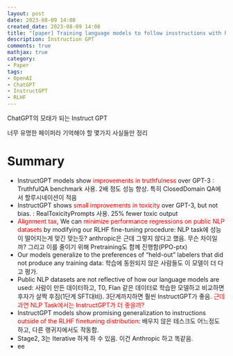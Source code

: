 ```yaml
---
layout: post
date: 2023-08-09 14:08
created_date: 2023-08-09 14:08
title: "[paper] Training language models to follow insstructions with human feedback"
description: Instruction GPT
comments: true
mathjax: true
category:
- Paper
tags:
- OpenAI
- ChatGPT
- InstructGPT
- RLHF
---
```


ChatGPT의 모태가 되는 Instruct GPT
<!--more-->

<style>
r{color:Red}
o{color:Orange}
g{color:Green}
</style>

너무 유명한 페이퍼라 기억해야 할 몇가지 사실들만 정리

# Summary
- InstructGPT models show <r>improvements in truthfulness</r> over GPT-3 : TruthfulQA benchmark 사용. 2배 정도 성능 향상. 특히 ClosedDomain QA에서 할루시네이션이 적음
- InstructGPT shows <r>small improvements in toxicity</r> over GPT-3, but not bias. : RealToxicityPrompts 사용. 25% fewer toxic output
- <r>Alignment tax</r>, We can <r>minimize performance regressions on public NLP datasets</r> by modifying our RLHF fine-tuning procedure: NLP task에 성능이 떨어지는게 맞긴 맞는듯? anthropic은 근데 그렇지 않다고 했음. 무슨 차이일까? 그리고 이를 줄이기 위해 Pretraining도 함께 진행함(PPO-ptx)
- Our models generalize to the preferences of “held-out” labelers that did not produce any training data: 학습에 동원되지 않은 사람들도 이 모델이 더 다고 평가.
- Public NLP datasets are not reflective of how our language models are used: 사람이 만든 데이터하고, T0, Flan 같은 데이터로 학습한 모델하고 비교하면 후자가 살짝 후짐(1단계 SFT대비). 3단계까지하면 훨씬 InstructGPT가 좋음. <r>근데 과연 NLP Task에서는 InstructGPT가 더 좋을까?</r>
- InstructGPT models show promising generalization to instructions <r>outside of the RLHF finetuning distribution</r>: 배우지 않은 테스크도 어느정도 하고, 다른 랭귀지에서도 작동함.
- Stage2, 3는 Iterative 하게 하 수 있음. 이건 Anthropic 하고 똑같음.
- ee
